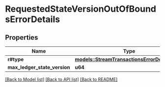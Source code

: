 # RequestedStateVersionOutOfBoundsErrorDetails

## Properties

Name | Type | Description | Notes
------------ | ------------- | ------------- | -------------
**r#type** | [**models::StreamTransactionsErrorDetailsType**](StreamTransactionsErrorDetailsType.md) |  | 
**max_ledger_state_version** | **u64** |  | 

[[Back to Model list]](../README.md#documentation-for-models) [[Back to API list]](../README.md#documentation-for-api-endpoints) [[Back to README]](../README.md)


